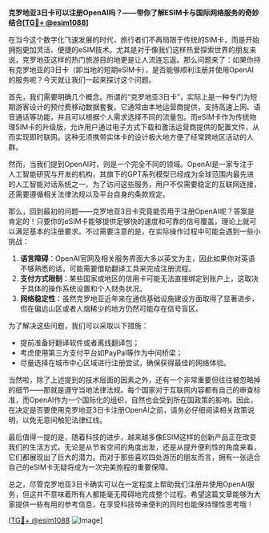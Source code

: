 **克罗地亚3日卡可以注册OpenAI吗？——带你了解ESIM卡与国际网络服务的奇妙结合[[TG💪+ @esim1088](https://t.me/s/esim1088)]**

在当今这个数字化飞速发展的时代，旅行者们不再局限于传统的SIM卡，而是开始拥抱更加灵活、便捷的eSIM技术。尤其是对于像我们这样热爱探索世界的朋友来说，克罗地亚这样的热门旅游目的地更是让人流连忘返。那么问题来了：如果你持有克罗地亚的3日卡（即当地的短期eSIM卡），是否能够顺利注册并使用OpenAI的服务呢？今天就让我们一起来探讨这个问题。

首先，我们需要明确几个概念。所谓的“克罗地亚3日卡”，实际上是一种专门为短期游客设计的预付费移动数据套餐。它通常由本地运营商提供，支持高速上网、语音通话等功能，并且可以根据个人需求选择不同的流量包。而eSIM卡作为传统物理SIM卡的升级版，允许用户通过电子方式下载和激活运营商提供的配置文件，从而实现即时联网。这种无须携带实体卡的设计极大地方便了经常跨地区活动的人群。

然而，当我们提到OpenAI时，则是一个完全不同的领域。OpenAI是一家专注于人工智能研究与开发的机构，其旗下的GPT系列模型已经成为全球范围内最先进的人工智能对话系统之一。为了访问这些服务，用户不仅需要稳定的互联网连接，还需要遵循相关法律法规以及平台自身的条款规定。

那么，回到最初的问题——克罗地亚3日卡究竟能否用于注册OpenAI呢？答案是肯定的！只要你的eSIM卡能够提供足够快的速度和可靠的信号覆盖，理论上就可以满足基本的注册要求。不过需要注意的是，在实际操作过程中可能会遇到一些小挑战：

1. **语言障碍**：OpenAI官网及相关服务界面大多以英文为主，因此如果你对英语不够熟悉的话，可能需要借助翻译工具来完成注册流程。
2. **支付方式限制**：某些国家或地区的信用卡可能无法直接绑定到账户上，这取决于具体的操作系统设置和个人财务状况。
3. **网络稳定性**：虽然克罗地亚近年来在通信基础设施建设方面取得了显著进步，但在偏远山区或者人烟稀少的地方仍然可能存在信号盲区。

为了解决这些问题，我们可以采取以下措施：
- 提前准备好翻译软件或者离线翻译包；
- 考虑使用第三方支付平台如PayPal等作为中间桥梁；
- 尽量选择在城市中心区域进行注册尝试，确保获得最佳的网络体验。

当然啦，除了上述提到的技术层面的因素之外，还有一个非常重要但往往被忽略掉的细节——那就是遵守当地法律法规。每个国家对于互联网内容都有自己的审查标准，而OpenAI作为一个国际化的组织，自然也会受到所在国政策的影响。因此，在决定是否要使用克罗地亚3日卡注册OpenAI之前，请务必仔细阅读相关政策说明，以免无意间触犯法律红线。

最后值得一提的是，随着科技的进步，越来越多像ESIM这样的创新产品正在改变我们的生活方式。无论是从节省空间的角度出发，还是从提升便利性的角度来看，它们都展现出了巨大的潜力。而对于那些喜欢四处游历的朋友而言，拥有一张适合自己的eSIM卡无疑将成为一次完美旅程的重要保障。

总之，尽管克罗地亚3日卡确实可以在一定程度上帮助我们注册并使用OpenAI服务，但这并不意味着所有人都能毫无障碍地完成整个过程。希望这篇文章能够为大家提供一些有用的参考信息，在享受科技带来便利的同时也能保持理性思考哦！

[[TG💪+ @esim1088](https://t.me/s/esim1088) ![Image](https://i.postimg.cc/4NQfJmqS/Snipaste-2025-05-13-00-14-12.png)]